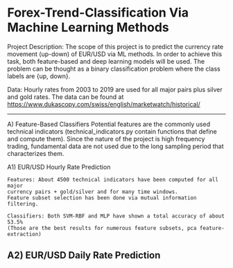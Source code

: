 # Forex-Trend-Classification Via Machine Learning Methods #

Project Description:
  The scope of this project is to predict the currency rate movement (up-down) of EUR/USD 
  via ML methods. In order to achieve this task, both feature-based and deep learning models will be used.
  The problem can be thought as a binary classification problem where the class labels are {up, down}.
  
Data:
  Hourly rates from 2003 to 2019 are used for all major pairs plus silver and gold rates. The data
  can be found at https://www.dukascopy.com/swiss/english/marketwatch/historical/
  
 
--------------------------------------------------------------------------------
A) Feature-Based Classifiers
  Potential features are the commonly used technical indicators 
  (technical_indicators.py contain functions that define and compute them). 
  Since the nature of the project is high frequency trading, 
  fundamental data are not used due to the long sampling period that characterizes 
  them.

A1) EUR/USD Hourly Rate Prediction 
    
    Features: About 4500 technical indicators have been computed for all major
    currency pairs + gold/silver and for many time windows. 
    Feature subset selection has been done via mutual information filtering.

    Classifiers: Both SVM-RBF and MLP have shown a total accuracy of about 53.5%
    (Those are the best results for numerous feature subsets, pca feature-extraction)

    
A2) EUR/USD Daily Rate Prediction
--------------------------------------------------------------------------------
  
